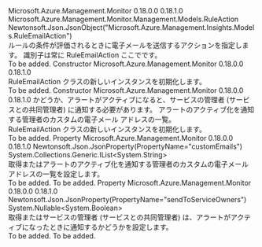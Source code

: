<Type Name="RuleEmailAction" FullName="Microsoft.Azure.Management.Monitor.Management.Models.RuleEmailAction">
  <TypeSignature Language="C#" Value="public class RuleEmailAction : Microsoft.Azure.Management.Monitor.Management.Models.RuleAction" />
  <TypeSignature Language="ILAsm" Value=".class public auto ansi beforefieldinit RuleEmailAction extends Microsoft.Azure.Management.Monitor.Management.Models.RuleAction" />
  <TypeSignature Language="DocId" Value="T:Microsoft.Azure.Management.Monitor.Management.Models.RuleEmailAction" />
  <TypeSignature Language="VB.NET" Value="Public Class RuleEmailAction&#xA;Inherits RuleAction" />
  <TypeSignature Language="F#" Value="type RuleEmailAction = class&#xA;    inherit RuleAction" />
  <AssemblyInfo>
    <AssemblyName>Microsoft.Azure.Management.Monitor</AssemblyName>
    <AssemblyVersion>0.18.0.0</AssemblyVersion>
    <AssemblyVersion>0.18.1.0</AssemblyVersion>
  </AssemblyInfo>
  <Base>
    <BaseTypeName>Microsoft.Azure.Management.Monitor.Management.Models.RuleAction</BaseTypeName>
  </Base>
  <Interfaces />
  <Attributes>
    <Attribute>
      <AttributeName>Newtonsoft.Json.JsonObject("Microsoft.Azure.Management.Insights.Models.RuleEmailAction")</AttributeName>
    </Attribute>
  </Attributes>
  <Docs>
    <summary>
            ルールの条件が評価されるときに電子メールを送信するアクションを指定します。 識別子は常に RuleEmailAction ここでです。
            </summary>
    <remarks>To be added.</remarks>
  </Docs>
  <Members>
    <Member MemberName=".ctor">
      <MemberSignature Language="C#" Value="public RuleEmailAction ();" />
      <MemberSignature Language="ILAsm" Value=".method public hidebysig specialname rtspecialname instance void .ctor() cil managed" />
      <MemberSignature Language="DocId" Value="M:Microsoft.Azure.Management.Monitor.Management.Models.RuleEmailAction.#ctor" />
      <MemberSignature Language="VB.NET" Value="Public Sub New ()" />
      <MemberType>Constructor</MemberType>
      <AssemblyInfo>
        <AssemblyName>Microsoft.Azure.Management.Monitor</AssemblyName>
        <AssemblyVersion>0.18.0.0</AssemblyVersion>
        <AssemblyVersion>0.18.1.0</AssemblyVersion>
      </AssemblyInfo>
      <Parameters />
      <Docs>
        <summary>
            RuleEmailAction クラスの新しいインスタンスを初期化します。
            </summary>
        <remarks>To be added.</remarks>
      </Docs>
    </Member>
    <Member MemberName=".ctor">
      <MemberSignature Language="C#" Value="public RuleEmailAction (Nullable&lt;bool&gt; sendToServiceOwners = null, System.Collections.Generic.IList&lt;string&gt; customEmails = null);" />
      <MemberSignature Language="ILAsm" Value=".method public hidebysig specialname rtspecialname instance void .ctor(valuetype System.Nullable`1&lt;bool&gt; sendToServiceOwners, class System.Collections.Generic.IList`1&lt;string&gt; customEmails) cil managed" />
      <MemberSignature Language="DocId" Value="M:Microsoft.Azure.Management.Monitor.Management.Models.RuleEmailAction.#ctor(System.Nullable{System.Boolean},System.Collections.Generic.IList{System.String})" />
      <MemberSignature Language="VB.NET" Value="Public Sub New (Optional sendToServiceOwners As Nullable(Of Boolean) = null, Optional customEmails As IList(Of String) = null)" />
      <MemberSignature Language="F#" Value="new Microsoft.Azure.Management.Monitor.Management.Models.RuleEmailAction : Nullable&lt;bool&gt; * System.Collections.Generic.IList&lt;string&gt; -&gt; Microsoft.Azure.Management.Monitor.Management.Models.RuleEmailAction" Usage="new Microsoft.Azure.Management.Monitor.Management.Models.RuleEmailAction (sendToServiceOwners, customEmails)" />
      <MemberType>Constructor</MemberType>
      <AssemblyInfo>
        <AssemblyName>Microsoft.Azure.Management.Monitor</AssemblyName>
        <AssemblyVersion>0.18.0.0</AssemblyVersion>
        <AssemblyVersion>0.18.1.0</AssemblyVersion>
      </AssemblyInfo>
      <Parameters>
        <Parameter Name="sendToServiceOwners" Type="System.Nullable&lt;System.Boolean&gt;" />
        <Parameter Name="customEmails" Type="System.Collections.Generic.IList&lt;System.String&gt;" />
      </Parameters>
      <Docs>
        <param name="sendToServiceOwners">かどうか、アラートがアクティブになると、サービスの管理者 (サービスとの共同管理者) に通知する必要があります。</param>
        <param name="customEmails">アラートのアクティブ化を通知する管理者のカスタムの電子メール アドレスの一覧。</param>
        <summary>
            RuleEmailAction クラスの新しいインスタンスを初期化します。
            </summary>
        <remarks>To be added.</remarks>
      </Docs>
    </Member>
    <Member MemberName="CustomEmails">
      <MemberSignature Language="C#" Value="public System.Collections.Generic.IList&lt;string&gt; CustomEmails { get; set; }" />
      <MemberSignature Language="ILAsm" Value=".property instance class System.Collections.Generic.IList`1&lt;string&gt; CustomEmails" />
      <MemberSignature Language="DocId" Value="P:Microsoft.Azure.Management.Monitor.Management.Models.RuleEmailAction.CustomEmails" />
      <MemberSignature Language="VB.NET" Value="Public Property CustomEmails As IList(Of String)" />
      <MemberSignature Language="F#" Value="member this.CustomEmails : System.Collections.Generic.IList&lt;string&gt; with get, set" Usage="Microsoft.Azure.Management.Monitor.Management.Models.RuleEmailAction.CustomEmails" />
      <MemberType>Property</MemberType>
      <AssemblyInfo>
        <AssemblyName>Microsoft.Azure.Management.Monitor</AssemblyName>
        <AssemblyVersion>0.18.0.0</AssemblyVersion>
        <AssemblyVersion>0.18.1.0</AssemblyVersion>
      </AssemblyInfo>
      <Attributes>
        <Attribute>
          <AttributeName>Newtonsoft.Json.JsonProperty(PropertyName="customEmails")</AttributeName>
        </Attribute>
      </Attributes>
      <ReturnValue>
        <ReturnType>System.Collections.Generic.IList&lt;System.String&gt;</ReturnType>
      </ReturnValue>
      <Docs>
        <summary>
            取得またはアラートのアクティブ化を通知する管理者のカスタムの電子メール アドレスの一覧を設定します。
            </summary>
        <value>To be added.</value>
        <remarks>To be added.</remarks>
      </Docs>
    </Member>
    <Member MemberName="SendToServiceOwners">
      <MemberSignature Language="C#" Value="public Nullable&lt;bool&gt; SendToServiceOwners { get; set; }" />
      <MemberSignature Language="ILAsm" Value=".property instance valuetype System.Nullable`1&lt;bool&gt; SendToServiceOwners" />
      <MemberSignature Language="DocId" Value="P:Microsoft.Azure.Management.Monitor.Management.Models.RuleEmailAction.SendToServiceOwners" />
      <MemberSignature Language="VB.NET" Value="Public Property SendToServiceOwners As Nullable(Of Boolean)" />
      <MemberSignature Language="F#" Value="member this.SendToServiceOwners : Nullable&lt;bool&gt; with get, set" Usage="Microsoft.Azure.Management.Monitor.Management.Models.RuleEmailAction.SendToServiceOwners" />
      <MemberType>Property</MemberType>
      <AssemblyInfo>
        <AssemblyName>Microsoft.Azure.Management.Monitor</AssemblyName>
        <AssemblyVersion>0.18.0.0</AssemblyVersion>
        <AssemblyVersion>0.18.1.0</AssemblyVersion>
      </AssemblyInfo>
      <Attributes>
        <Attribute>
          <AttributeName>Newtonsoft.Json.JsonProperty(PropertyName="sendToServiceOwners")</AttributeName>
        </Attribute>
      </Attributes>
      <ReturnValue>
        <ReturnType>System.Nullable&lt;System.Boolean&gt;</ReturnType>
      </ReturnValue>
      <Docs>
        <summary>
            取得またはサービスの管理者 (サービスとの共同管理者) は、アラートがアクティブになったときに通知するかどうかを設定します。
            </summary>
        <value>To be added.</value>
        <remarks>To be added.</remarks>
      </Docs>
    </Member>
  </Members>
</Type>